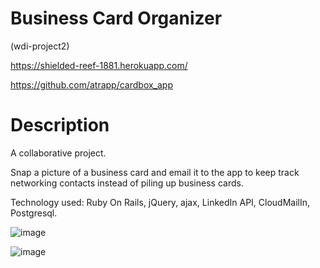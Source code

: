 Business Card Organizer
=======================
(wdi-project2)

https://shielded-reef-1881.herokuapp.com/

https://github.com/atrapp/cardbox_app

Description
===========
A collaborative project.

Snap a picture of a business card and email it to the app to keep track networking contacts instead of piling up business cards.

Technology used: Ruby On Rails, jQuery, ajax, LinkedIn API, CloudMailIn, Postgresql.

![image](https://raw.githubusercontent.com/atrapp/cardbox_app_cloudmailin/master/app/assets/images/project2.jpg "Business Card Organizer")

![image](https://raw.githubusercontent.com/atrapp/cardbox_app_cloudmailin/master/app/assets/images/project2_map_contacts.jpg "Business Cards and Geolocation with Google Maps")



